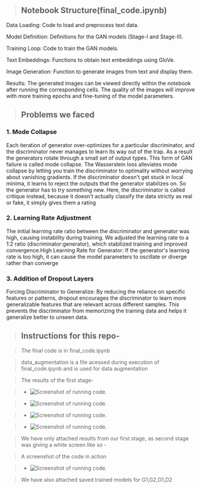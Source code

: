 >## Notebook Structure(final_code.ipynb)
Data Loading: Code to load and preprocess text data.

Model Definition: Definitions for the GAN models (Stage-I and Stage-II).

Training Loop: Code to train the GAN models.

Text Embeddings: Functions to obtain text embeddings using GloVe.

Image Generation: Function to generate images from text and display them.

Results:
The generated images can be viewed directly within the notebook after running the corresponding cells. The quality of the images will improve with more training epochs and fine-tuning of the model parameters.

>## Problems we faced 

### 1. Mode Collapse

Each iteration of generator over-optimizes for a particular discriminator, and the discriminator never manages to learn its way out of the trap. As a result the generators rotate through a small set of output types. This form of GAN failure is called mode collapse.
The Wasserstein loss alleviates mode collapse by letting you train the discriminator to optimality without worrying about vanishing gradients. If the discriminator doesn't get stuck in local minima, it learns to reject the outputs that the generator stabilizes on. So the generator has to try something new.
Here, the discriminator is called critique instead, because it doesn't actually classify the data strictly as real or fake, it simply gives them a rating

### 2. Learning Rate Adjustment

The initial learning rate ratio between the discriminator and generator was high, causing instability during training. We adjusted the learning rate to a 1:2 ratio (discriminator:generator), which stabilized training and improved convergence.High Learning Rate for Generator: If the generator's learning rate is too high, it can cause the model parameters to oscillate or diverge rather than converge

### 3. Addition of Dropout Layers
Forcing Discriminator to Generalize: By reducing the reliance on specific features or patterns, dropout encourages the discriminator to learn more generalizable features that are relevant across different samples. This prevents the discriminator from memorizing the training data and helps it generalize better to unseen data.

>## Instructions for this repo-

>The final code is in final_code.ipynb

>data_augmentation is a file acessed during execution of final_code.ipynb and is used for data augmentation

>The results of the first stage-

>- ![Screenshot of running code.](photos/stage1.jpg)

>- ![Screenshot of running code.](photos/stage1_part1.jpg)

>- ![Screenshot of running code.](photos/stage1_part2.jpg)

>- ![Screenshot of running code.](photos/stage1_part3.jpg)

>We have only attached results from our first stage, as second stage was giving a white screen like so -

>A screenshot of the code in action

>- ![Screenshot of running code.](photos/stage2.jpg)

>We have also attached saved trained models for G1,G2,D1,D2
